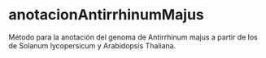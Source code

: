 # anotacionAntirrhinumMajus
Método para la anotación del genoma de Antirrhinum majus a partir de los de Solanum lycopersicum y Arabidopsis Thaliana.
